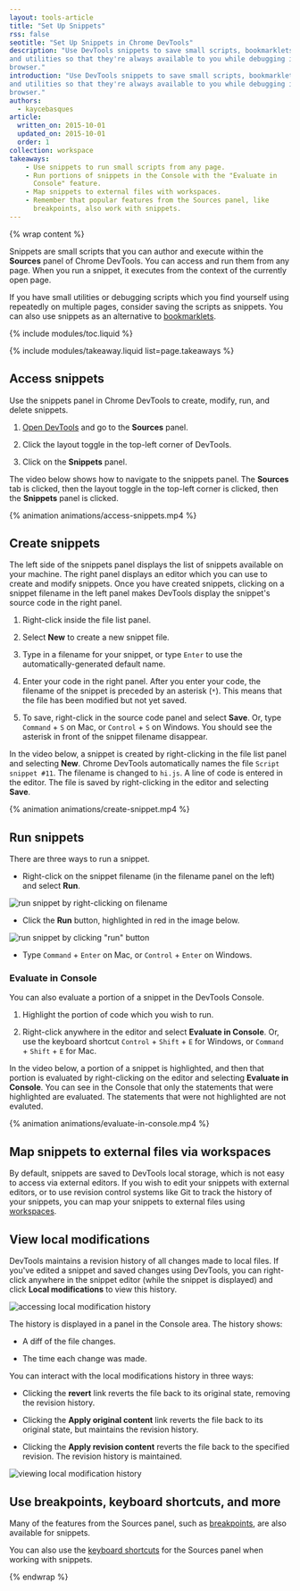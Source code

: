 ```yaml
---
layout: tools-article
title: "Set Up Snippets"
rss: false
seotitle: "Set Up Snippets in Chrome DevTools"
description: "Use DevTools snippets to save small scripts, bookmarklets, 
and utilities so that they're always available to you while debugging in the
browser."
introduction: "Use DevTools snippets to save small scripts, bookmarklets, 
and utilities so that they're always available to you while debugging in the
browser."
authors:
  - kaycebasques
article:
  written_on: 2015-10-01
  updated_on: 2015-10-01
  order: 1
collection: workspace
takeaways:
    - Use snippets to run small scripts from any page.
    - Run portions of snippets in the Console with the "Evaluate in
      Console" feature.
    - Map snippets to external files with workspaces.
    - Remember that popular features from the Sources panel, like
      breakpoints, also work with snippets.
---
```


{% wrap content %}

Snippets are small scripts that you can author and execute within the 
**Sources** panel of Chrome DevTools. You can access and run them from 
any page. When you run a snippet, it executes from the
context of the currently open page. 

If you have small utilities or debugging scripts which you find yourself 
using repeatedly on multiple pages, consider saving the scripts as snippets. 
You can also use snippets as an alternative to 
[bookmarklets](https://en.wikipedia.org/wiki/Bookmarklet).

{% include modules/toc.liquid %}

{% include modules/takeaway.liquid list=page.takeaways %}

## Access snippets

Use the snippets panel in Chrome DevTools to create, modify, run, 
and delete snippets.

1. [Open DevTools](setup-devtools#access-devtools) and go to the 
   **Sources** panel.

1. Click the layout toggle in the top-left corner of DevTools.

1. Click on the **Snippets** panel.

The video below shows how to navigate to the snippets panel. The **Sources**
tab is clicked, then the layout toggle in the top-left corner is clicked, 
then the **Snippets** panel is clicked.

{% animation animations/access-snippets.mp4 %}

## Create snippets

The left side of the snippets panel displays the list of snippets available
on your machine. The right panel displays an editor which you can use to
create and modify snippets. Once you have created snippets, clicking on
a snippet filename in the left panel makes DevTools display the 
snippet's source code in the right panel.

1. Right-click inside the file list panel.

1. Select **New** to create a new snippet file.

1. Type in a filename for your snippet, or type `Enter` to use the
   automatically-generated default name.

1. Enter your code in the right panel. After you enter your code, the 
   filename of the snippet is preceded by an asterisk (`*`). This means
   that the file has been modified but not yet saved.

1. To save, right-click in the source code panel and select **Save**. Or,
   type `Command` + `S` on Mac, or `Control` + `S` on Windows. You should
   see the asterisk in front of the snippet filename disappear.

In the video below, a snippet is created by right-clicking in the
file list panel and selecting **New**. Chrome DevTools automatically names
the file `Script snippet #11`. The filename is changed to `hi.js`. A 
line of code is entered in the editor. The file is saved by right-clicking
in the editor and selecting **Save**.

{% animation animations/create-snippet.mp4 %}

## Run snippets

There are three ways to run a snippet. 

* Right-click on the snippet filename (in the filename panel on the left) 
  and select **Run**.

![run snippet by right-clicking on filename](imgs/run-snippet-1.png)

* Click the **Run** button, highlighted in red in the image below.

![run snippet by clicking "run" button](imgs/run-snippet-2.png)

* Type `Command` + `Enter` on Mac, or `Control` + `Enter` on Windows. 

### Evaluate in Console

You can also evaluate a portion of a snippet in the DevTools Console. 

1. Highlight the portion of code which you wish to run.

1. Right-click anywhere in the editor and select **Evaluate in Console**.
   Or, use the keyboard shortcut `Control` + `Shift` + `E` for Windows, or
   `Command` + `Shift` + `E` for Mac.

In the video below, a portion of a snippet is highlighted, and then that
portion is evaluated by right-clicking on the editor and selecting 
**Evaluate in Console**. You can see in the Console that only the statements 
that were highlighted are evaluated. The statements that were not highlighted 
are not evaluted.

{% animation animations/evaluate-in-console.mp4 %}

## Map snippets to external files via workspaces

By default, snippets are saved to DevTools local storage, which is not
easy to access via external editors. If you wish to edit your snippets
with external editors, or to use revision control systems like Git
to track the history of your snippets, you can map your snippets to
external files using [workspaces](setup-workflow).

## View local modifications

DevTools maintains a revision history of all changes made to local 
files. If you've edited a snippet and saved changes using DevTools, 
you can right-click anywhere in the snippet editor (while the snippet is
displayed) and click **Local modifications** to view this history. 

![accessing local modification history](imgs/local-modifications.png)

The history is displayed in a panel in the Console area. The history shows:

* A diff of the file changes.

* The time each change was made.

You can interact with the local modifications history in three ways:

* Clicking the **revert** link reverts the file back to its original state,
  removing the revision history.

* Clicking the **Apply original content** link reverts the file back to its
  original state, but maintains the revision history.

* Clicking the **Apply revision content** reverts the file back to the
  specified revision. The revision history is maintained.

![viewing local modification history](imgs/local-modifications-history.png)

## Use breakpoints, keyboard shortcuts, and more

Many of the features from the Sources panel, such as 
[breakpoints](/web/tools/javascript/breakpoints/index), are also available for 
snippets.

You can also use the 
[keyboard shortcuts](/web/tools/iterate/inspect-styles/shortcuts) for the 
Sources panel when working with snippets.

{% endwrap %}
